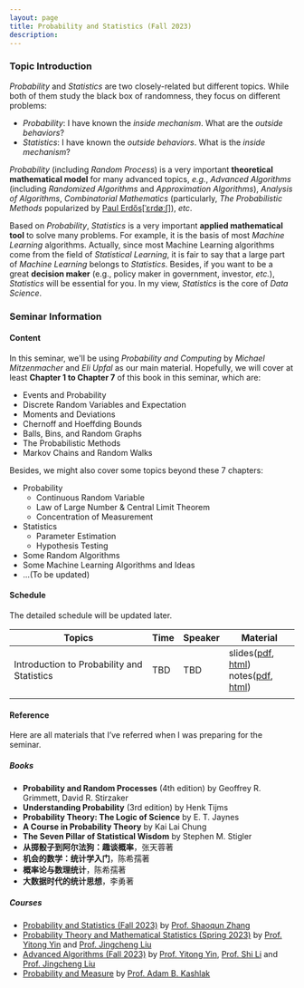 ```yaml
---
layout: page
title: Probability and Statistics (Fall 2023)
description: 
---
```


### Topic Introduction

*Probability* and *Statistics* are two closely-related but different topics. While both of them study the black box of randomness, they focus on different problems: 

- *Probability*: I have known the *inside mechanism*. What are the *outside behaviors*?
- *Statistics*: I have known the *outside behaviors*. What is the *inside mechanism*?

*Probability* (including *Random Process*) is a very important **theoretical mathematical model** for many advanced topics, *e.g.*, *Advanced Algorithms* (including *Randomized Algorithms* and *Approximation Algorithms*), *Analysis of Algorithms*, *Combinatorial Mathematics* (particularly, *The Probabilistic Methods* popularized by [Paul Erdős[ˈɛrdøːʃ]](https://en.wikipedia.org/wiki/Paul_Erd%C5%91s)), *etc*.

Based on *Probability*, *Statistics* is a very important **applied mathematical tool** to solve many problems. For example, it is the basis of most *Machine Learning* algorithms. Actually, since most Machine Learning algorithms come from the field of *Statistical Learning*, it is fair to say that a large part of *Machine Learning* belongs to *Statistics*. Besides, if you want to be a great **decision maker** (e.g., policy maker in government, investor, *etc.*), *Statistics* will be essential for you. In my view, *Statistics* is the core of *Data Science*.

### Seminar Information

#### Content

In this seminar, we'll be using *Probability and Computing* by *Michael Mitzenmacher* and *Eli Upfal* as our main material. Hopefully, we will cover at least **Chapter 1 to Chapter 7** of this book in this seminar, which are: 

- Events and Probability
- Discrete Random Variables and Expectation
- Moments and Deviations
- Chernoff and Hoeffding Bounds
- Balls, Bins, and Random Graphs
- The Probabilistic Methods
- Markov Chains and Random Walks

Besides, we might also cover some topics beyond these 7 chapters: 

- Probability
  - Continuous Random Variable
  - Law of Large Number & Central Limit Theorem
  - Concentration of Measurement
- Statistics
  - Parameter Estimation
  - Hypothesis Testing
- Some Random Algorithms
- Some Machine Learning Algorithms and Ideas
- ...(To be updated)

#### Schedule

The detailed schedule will be updated later.

| Topics                                     | Time | Speaker | Material                                                |
| ------------------------------------------ | ---- | ------- | ------------------------------------------------------- |
| Introduction to Probability and Statistics | TBD  | TBD     | slides([pdf](), [html]())<br />notes([pdf](), [html]()) |
|                                            |      |         |                                                         |

#### Reference

Here are all materials that I’ve referred when I was preparing for the seminar.

##### Books

- **Probability and Random Processes** (4th edition) by Geoffrey R. Grimmett, David R. Stirzaker
- **Understanding Probability** (3rd edition) by Henk Tijms
- **Probability Theory: The Logic of Science** by E. T. Jaynes
- **A Course in Probability Theory** by Kai Lai Chung
- **The Seven Pillar of Statistical Wisdom** by Stephen M. Stigler
- **从掷骰子到阿尔法狗：趣谈概率**，张天蓉著
- **机会的数学：统计学入门**，陈希孺著
- **概率论与数理统计**，陈希孺著
- **大数据时代的统计思想**，李勇著

##### Courses

- [Probability and Statistics (Fall 2023)](http://www.lamda.nju.edu.cn/zhangsq/teaching/PS_Fall_2023/PS_Fall_2023.html) by [Prof. Shaoqun Zhang](http://www.lamda.nju.edu.cn/zhangsq/)
- [Probability Theory and Mathematical Statistics (Spring 2023)](https://tcs.nju.edu.cn/wiki/index.php?title=%E6%A6%82%E7%8E%87%E8%AE%BA%E4%B8%8E%E6%95%B0%E7%90%86%E7%BB%9F%E8%AE%A1_(Spring_2023)) by [Prof. Yitong Yin](http://tcs.nju.edu.cn/yinyt/) and [Prof. Jingcheng Liu](https://liuexp.github.io/)
- [Advanced Algorithms (Fall 2023)](https://tcs.nju.edu.cn/wiki/index.php?title=%E9%AB%98%E7%BA%A7%E7%AE%97%E6%B3%95_(Fall_2023)) by [Prof. Yitong Yin](http://tcs.nju.edu.cn/yinyt/), [Prof. Shi Li](https://tcs.nju.edu.cn/shili/) and [Prof. Jingcheng Liu](https://liuexp.github.io/)
- [Probability and Measure](https://www.youtube.com/playlist?list=PL0vEWJI_pj7RZ51zecINlzWxpFv83r8RE) by [Prof. Adam B. Kashlak](https://sites.ualberta.ca/~kashlak/)